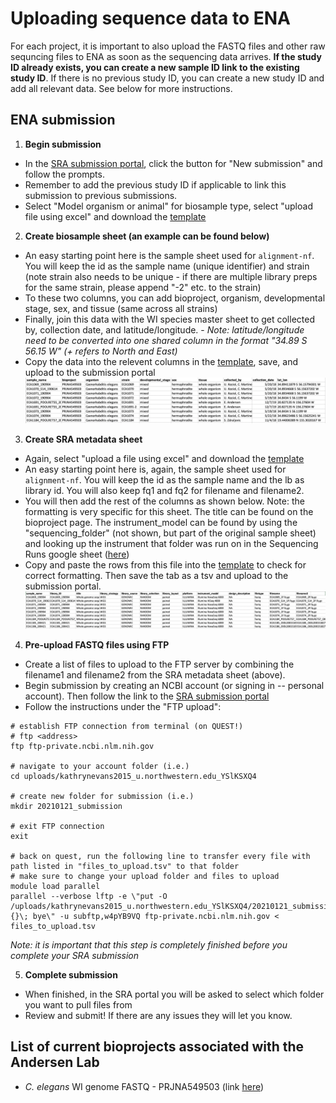 # Uploading sequence data to ENA

For each project, it is important to also upload the FASTQ files and other raw sequncing files to ENA as soon as the sequencing data arrives. **If the study ID already exists, you can create a new sample ID link to the existing study ID**. If there is no previous study ID, you can create a new study ID and add all relevant data. See below for more instructions.

## ENA submission

1. **Begin submission**

* In the [SRA submission portal](https://submit.ncbi.nlm.nih.gov/subs/sra/), click the button for "New submission" and follow the prompts.
* Remember to add the previous study ID if applicable to link this submission to previous submissions.
* Select "Model organism or animal" for biosample type, select "upload file using excel" and download the [template](https://www.ncbi.nlm.nih.gov/biosample/docs/templates/packages/Model.organism.animal.1.0.xlsx)

2. **Create biosample sheet (an example can be found below)**

* An easy starting point here is the sample sheet used for `alignment-nf`. You will keep the id as the sample name (unique identifier) and strain (note strain also needs to be unique - if there are multiple library preps for the same strain, please append "-2" etc. to the strain)
* To these two columns, you can add bioproject, organism, developmental stage, sex, and tissue (same across all strains)
* Finally, join this data with the WI species master sheet to get collected by, collection date, and latitude/longitude.
        - *Note: latitude/longitude need to be converted into one shared column in the format "34.89 S 56.15 W" (+ refers to North and East)*
* Copy the data into the relevent columns in the [template](https://www.ncbi.nlm.nih.gov/biosample/docs/templates/packages/Model.organism.animal.1.0.xlsx), save, and upload to the submission portal
![](img/sra_biosample.png)

3. **Create SRA metadata sheet**

* Again, select "upload a file using excel" and download the [template](https://ftp-trace.ncbi.nlm.nih.gov/sra/metadata_table/SRA_metadata.xlsx)
* An easy starting point here is, again, the sample sheet used for `alignment-nf`. You will keep the id as the sample name and the lb as library id. You will also keep fq1 and fq2 for filename and filename2.
* You will then add the rest of the columns as shown below. Note: the formatting is very specific for this sheet. The title can be found on the bioproject page. The instrument_model can be found by using the "sequencing_folder" (not shown, but part of the original sample sheet) and looking up the instrument that folder was run on in the Sequencing Runs google sheet ([here](https://docs.google.com/spreadsheets/d/1CpSpzU1p-WtGKIMBK99DL5AeZb-A8QrHPuLkM_fAuEY/edit#gid=0))
* Copy and paste the rows from this file into the [template](https://ftp-trace.ncbi.nlm.nih.gov/sra/metadata_table/SRA_metadata.xlsx) to check for correct formatting. Then save the tab as a tsv and upload to the submission portal.
![](img/sra_metadata.png)

4. **Pre-upload FASTQ files using FTP**

* Create a list of files to upload to the FTP server by combining the filename1 and filename2 from the SRA metadata sheet (above).
* Begin submission by creating an NCBI account (or signing in -- personal account). Then follow the link to the [SRA submission portal](https://submit.ncbi.nlm.nih.gov/subs/sra/)
* Follow the instructions under the "FTP upload":

```
# establish FTP connection from terminal (on QUEST!)
# ftp <address>
ftp ftp-private.ncbi.nlm.nih.gov

# navigate to your account folder (i.e.)
cd uploads/kathrynevans2015_u.northwestern.edu_YSlKSXQ4

# create new folder for submission (i.e.)
mkdir 20210121_submission

# exit FTP connection
exit

# back on quest, run the following line to transfer every file with path listed in "files_to_upload.tsv" to that folder
# make sure to change your upload folder and files to upload
module load parallel
parallel --verbose lftp -e \"put -O /uploads/kathrynevans2015_u.northwestern.edu_YSlKSXQ4/20210121_submission {}\; bye\" -u subftp,w4pYB9VQ ftp-private.ncbi.nlm.nih.gov < files_to_upload.tsv
```
    
*Note: it is important that this step is completely finished before you complete your SRA submission*

5. **Complete submission**

* When finished, in the SRA portal you will be asked to select which folder you want to pull files from
* Review and submit! If there are any issues they will let you know.

## List of current bioprojects associated with the Andersen Lab
* *C. elegans* WI genome FASTQ - PRJNA549503 (link [here](https://trace.ncbi.nlm.nih.gov/Traces/study/?acc=SRP201794&o=acc_s%3Aa))